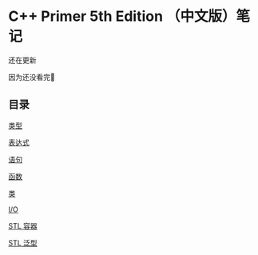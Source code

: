 # C++ Primer 5th Edition （中文版）笔记

还在更新

因为还没看完🤔

## 目录

[类型](type.md)

[表达式](expression.md)

[语句](statement.md)

[函数](function.md)

[类](class.md)

[I/O](io.md)

[STL 容器](container.md)

[STL 泛型](genetic.md)

